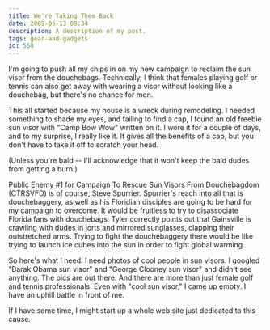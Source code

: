 ```yaml
---
title: We're Taking Them Back
date: 2009-05-13 09:34
description: A description of my post.
tags: gear-and-gadgets
id: 558
---
```

I'm going to push all my chips in on my new campaign to reclaim the sun visor from the douchebags.  Technically, I think that females playing golf or tennis can also get away with wearing a visor without looking like a douchebag, but there's no chance for men.

This all started because my house is a wreck during remodeling.  I needed something to shade my eyes, and failing to find a cap, I found an old freebie sun visor with "Camp Bow Wow" written on it.  I wore it for a couple of days, and to my surprise, I really like it.  It gives all the benefits of a cap, but you don't have to take it off to scratch your head.

(Unless you're bald -- I'll acknowledge that it won't keep the bald dudes from getting a burn.)

Public Enemy #1 for Campaign To Rescue Sun Visors From Douchebagdom (CTRSVFD) is of course, Steve Spurrier.  Spurrier's reach into all that is douchebaggery, as well as his Floridian disciples are going to be hard for my campaign to overcome.  It would be fruitless to try to disassociate Florida fans with douchebags.  Tyler correctly points out that Gainsville is crawling with dudes in jorts and mirrored sunglasses, clapping their outstretched arms.  Trying to fight the douchebaggery there would be like trying to launch ice cubes into the sun in order to fight global warming.

So here's what I need:  I need photos of cool people in sun visors.  I googled "Barak Obama sun visor" and "George Clooney sun visor" and didn't see anything.  The pics are out there.  And there are more than just female golf and tennis professionals.  Even with "cool sun visor," I came up empty.  I have an uphill battle in front of me.

If I have some time, I might start up a whole web site just dedicated to this cause.